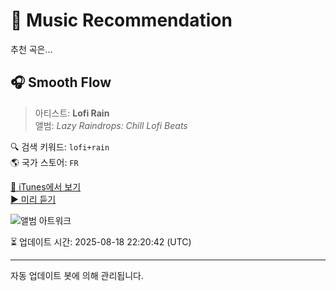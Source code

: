 
# 🎵 Music Recommendation

추천 곡은...

## 🎧 Smooth Flow  
> 아티스트: **Lofi Rain**  
> 앨범: _Lazy Raindrops: Chill Lofi Beats_  

🔍 검색 키워드: `lofi+rain`  
🌎 국가 스토어: `FR`

[🔗 iTunes에서 보기](https://music.apple.com/fr/album/smooth-flow/1758411350?i=1758411351&uo=4)  
[▶️ 미리 듣기](https://audio-ssl.itunes.apple.com/itunes-assets/AudioPreview221/v4/10/62/c8/1062c82d-c403-56bb-1a45-5de9bac41d52/mzaf_4904742260496626274.plus.aac.p.m4a)

![앨범 아트워크](https://is1-ssl.mzstatic.com/image/thumb/Music211/v4/4f/e8/e1/4fe8e1d7-9267-fe3f-a24d-34f8e29475e7/cover_10311567.jpg/100x100bb.jpg)

⏳ 업데이트 시간: 2025-08-18 22:20:42 (UTC)

---
자동 업데이트 봇에 의해 관리됩니다.
